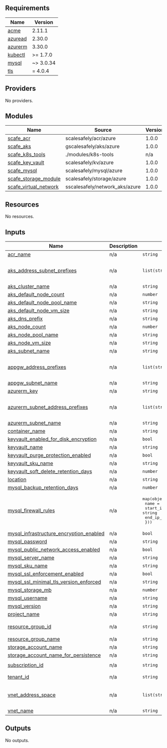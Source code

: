 <!-- BEGIN_TF_DOCS -->
## Requirements

| Name | Version |
|------|---------|
| <a name="requirement_acme"></a> [acme](#requirement\_acme) | 2.11.1 |
| <a name="requirement_azuread"></a> [azuread](#requirement\_azuread) | 2.30.0 |
| <a name="requirement_azurerm"></a> [azurerm](#requirement\_azurerm) | 3.30.0 |
| <a name="requirement_kubectl"></a> [kubectl](#requirement\_kubectl) | >= 1.7.0 |
| <a name="requirement_mysql"></a> [mysql](#requirement\_mysql) | ~> 3.0.34 |
| <a name="requirement_tls"></a> [tls](#requirement\_tls) | = 4.0.4 |

## Providers

No providers.

## Modules

| Name | Source | Version |
|------|--------|---------|
| <a name="module_scafe_acr"></a> [scafe\_acr](#module\_scafe\_acr) | scalesafely/acr/azure | 1.0.0 |
| <a name="module_scafe_aks"></a> [scafe\_aks](#module\_scafe\_aks) | gscalesafely/aks/azure | 1.0.0 |
| <a name="module_scafe_k8s_tools"></a> [scafe\_k8s\_tools](#module\_scafe\_k8s\_tools) | ./modules/k8s-tools | n/a |
| <a name="module_scafe_key_vault"></a> [scafe\_key\_vault](#module\_scafe\_key\_vault) | scalesafely/kv/azure | 1.0.0 |
| <a name="module_scafe_mysql"></a> [scafe\_mysql](#module\_scafe\_mysql) | scalesafely/mysql/azure | 1.0.0 |
| <a name="module_scafe_storage_module"></a> [scafe\_storage\_module](#module\_scafe\_storage\_module) | scalesafely/storage/azure | 1.0.0 |
| <a name="module_scafe_virtual_network"></a> [scafe\_virtual\_network](#module\_scafe\_virtual\_network) | sscalesafely/network_aks/azure | 1.0.0 |

## Resources

No resources.

## Inputs

| Name | Description | Type | Default | Required |
|------|-------------|------|---------|:--------:|
| <a name="input_acr_name"></a> [acr\_name](#input\_acr\_name) | n/a | `string` | `"102307121336"` | no |
| <a name="input_aks_address_subnet_prefixes"></a> [aks\_address\_subnet\_prefixes](#input\_aks\_address\_subnet\_prefixes) | n/a | `list(string)` | <pre>[<br>  "10.1.1.0/24"<br>]</pre> | no |
| <a name="input_aks_cluster_name"></a> [aks\_cluster\_name](#input\_aks\_cluster\_name) | n/a | `string` | `"akscluster2307121336"` | no |
| <a name="input_aks_default_node_count"></a> [aks\_default\_node\_count](#input\_aks\_default\_node\_count) | n/a | `number` | `1` | no |
| <a name="input_aks_default_node_pool_name"></a> [aks\_default\_node\_pool\_name](#input\_aks\_default\_node\_pool\_name) | n/a | `string` | `"p2307121336"` | no |
| <a name="input_aks_default_node_vm_size"></a> [aks\_default\_node\_vm\_size](#input\_aks\_default\_node\_vm\_size) | n/a | `string` | `"Standard_D2_v3"` | no |
| <a name="input_aks_dns_prefix"></a> [aks\_dns\_prefix](#input\_aks\_dns\_prefix) | n/a | `string` | `"cluster-dns"` | no |
| <a name="input_aks_node_count"></a> [aks\_node\_count](#input\_aks\_node\_count) | n/a | `number` | `1` | no |
| <a name="input_aks_node_pool_name"></a> [aks\_node\_pool\_name](#input\_aks\_node\_pool\_name) | n/a | `string` | `"p230712133"` | no |
| <a name="input_aks_node_vm_size"></a> [aks\_node\_vm\_size](#input\_aks\_node\_vm\_size) | n/a | `string` | `"Standard_D2_v3"` | no |
| <a name="input_aks_subnet_name"></a> [aks\_subnet\_name](#input\_aks\_subnet\_name) | n/a | `string` | `"aks-subnet"` | no |
| <a name="input_appgw_address_prefixes"></a> [appgw\_address\_prefixes](#input\_appgw\_address\_prefixes) | n/a | `list(string)` | <pre>[<br>  "10.1.2.0/24"<br>]</pre> | no |
| <a name="input_appgw_subnet_name"></a> [appgw\_subnet\_name](#input\_appgw\_subnet\_name) | n/a | `string` | `"appgw-subnet"` | no |
| <a name="input_azurerm_key"></a> [azurerm\_key](#input\_azurerm\_key) | n/a | `string` | `"tfstate"` | no |
| <a name="input_azurerm_subnet_address_prefixes"></a> [azurerm\_subnet\_address\_prefixes](#input\_azurerm\_subnet\_address\_prefixes) | n/a | `list(string)` | <pre>[<br>  "10.1.3.0/24"<br>]</pre> | no |
| <a name="input_azurerm_subnet_name"></a> [azurerm\_subnet\_name](#input\_azurerm\_subnet\_name) | n/a | `string` | `"subnet"` | no |
| <a name="input_container_name"></a> [container\_name](#input\_container\_name) | n/a | `string` | `"tsftate"` | no |
| <a name="input_keyvault_enabled_for_disk_encryption"></a> [keyvault\_enabled\_for\_disk\_encryption](#input\_keyvault\_enabled\_for\_disk\_encryption) | n/a | `bool` | `true` | no |
| <a name="input_keyvault_name"></a> [keyvault\_name](#input\_keyvault\_name) | n/a | `string` | `"aks-keyvault"` | no |
| <a name="input_keyvault_purge_protection_enabled"></a> [keyvault\_purge\_protection\_enabled](#input\_keyvault\_purge\_protection\_enabled) | n/a | `bool` | `false` | no |
| <a name="input_keyvault_sku_name"></a> [keyvault\_sku\_name](#input\_keyvault\_sku\_name) | n/a | `string` | `"standard"` | no |
| <a name="input_keyvault_soft_delete_retention_days"></a> [keyvault\_soft\_delete\_retention\_days](#input\_keyvault\_soft\_delete\_retention\_days) | n/a | `number` | `7` | no |
| <a name="input_location"></a> [location](#input\_location) | n/a | `string` | `"West Europe"` | no |
| <a name="input_mysql_backup_retention_days"></a> [mysql\_backup\_retention\_days](#input\_mysql\_backup\_retention\_days) | n/a | `number` | `7` | no |
| <a name="input_mysql_firewall_rules"></a> [mysql\_firewall\_rules](#input\_mysql\_firewall\_rules) | n/a | <pre>map(object({<br>    name             = string<br>    start_ip_address = string<br>    end_ip_address   = string<br>  }))</pre> | n/a | yes |
| <a name="input_mysql_infrastructure_encryption_enabled"></a> [mysql\_infrastructure\_encryption\_enabled](#input\_mysql\_infrastructure\_encryption\_enabled) | n/a | `bool` | `false` | no |
| <a name="input_mysql_password"></a> [mysql\_password](#input\_mysql\_password) | n/a | `string` | `"6k2&/M_=yf8<j7<"` | no |
| <a name="input_mysql_public_network_access_enabled"></a> [mysql\_public\_network\_access\_enabled](#input\_mysql\_public\_network\_access\_enabled) | n/a | `bool` | `true` | no |
| <a name="input_mysql_server_name"></a> [mysql\_server\_name](#input\_mysql\_server\_name) | n/a | `string` | `"website2307121336"` | no |
| <a name="input_mysql_sku_name"></a> [mysql\_sku\_name](#input\_mysql\_sku\_name) | n/a | `string` | `"GP_Gen5_2"` | no |
| <a name="input_mysql_ssl_enforcement_enabled"></a> [mysql\_ssl\_enforcement\_enabled](#input\_mysql\_ssl\_enforcement\_enabled) | n/a | `bool` | `false` | no |
| <a name="input_mysql_ssl_minimal_tls_version_enforced"></a> [mysql\_ssl\_minimal\_tls\_version\_enforced](#input\_mysql\_ssl\_minimal\_tls\_version\_enforced) | n/a | `string` | `"TLSEnforcementDisabled"` | no |
| <a name="input_mysql_storage_mb"></a> [mysql\_storage\_mb](#input\_mysql\_storage\_mb) | n/a | `number` | `171008` | no |
| <a name="input_mysql_username"></a> [mysql\_username](#input\_mysql\_username) | n/a | `string` | `"scafe_user"` | no |
| <a name="input_mysql_version"></a> [mysql\_version](#input\_mysql\_version) | n/a | `string` | `"8.0"` | no |
| <a name="input_project_name"></a> [project\_name](#input\_project\_name) | n/a | `string` | `"aks_modules"` | no |
| <a name="input_resource_group_id"></a> [resource\_group\_id](#input\_resource\_group\_id) | n/a | `string` | `"/subscriptions/367f72ee-5c6f-4c07-b85d-6652ebde98ba/resourceGroups/training"` | no |
| <a name="input_resource_group_name"></a> [resource\_group\_name](#input\_resource\_group\_name) | n/a | `string` | `"training"` | no |
| <a name="input_storage_account_name"></a> [storage\_account\_name](#input\_storage\_account\_name) | n/a | `string` | `"scafetrainingsta"` | no |
| <a name="input_storage_account_name_for_persistence"></a> [storage\_account\_name\_for\_persistence](#input\_storage\_account\_name\_for\_persistence) | n/a | `string` | `"gsa2307121336"` | no |
| <a name="input_subscription_id"></a> [subscription\_id](#input\_subscription\_id) | n/a | `string` | `"367f72ee-5c6f-4c07-b85d-6652ebde98ba"` | no |
| <a name="input_tenant_id"></a> [tenant\_id](#input\_tenant\_id) | n/a | `string` | `"227c59f6-f5df-49d3-9dd6-b55e2db1e690"` | no |
| <a name="input_vnet_address_space"></a> [vnet\_address\_space](#input\_vnet\_address\_space) | n/a | `list(string)` | <pre>[<br>  "10.1.0.0/16"<br>]</pre> | no |
| <a name="input_vnet_name"></a> [vnet\_name](#input\_vnet\_name) | n/a | `string` | `"main-vnet"` | no |

## Outputs

No outputs.
<!-- END_TF_DOCS -->